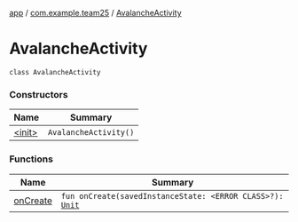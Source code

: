 [app](../../index.md) / [com.example.team25](../index.md) / [AvalancheActivity](./index.md)

# AvalancheActivity

`class AvalancheActivity`

### Constructors

| Name | Summary |
|---|---|
| [&lt;init&gt;](-init-.md) | `AvalancheActivity()` |

### Functions

| Name | Summary |
|---|---|
| [onCreate](on-create.md) | `fun onCreate(savedInstanceState: <ERROR CLASS>?): `[`Unit`](https://kotlinlang.org/api/latest/jvm/stdlib/kotlin/-unit/index.html) |
